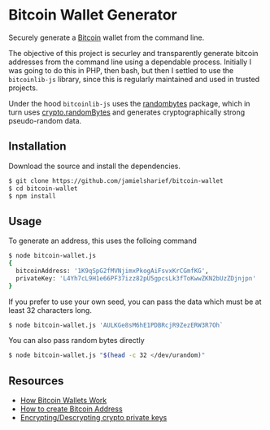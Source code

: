 # Bitcoin Wallet Generator

Securely generate a [Bitcoin](https://bitcoin.org/en/) wallet from the command line.

The objective of this project is securley and transparently generate bitcoin addresses from the command line using a dependable process. Initially I was going to do this in PHP, then bash, but then I settled to use the `bitcoinlib-js` library, since this is regularly maintained and used in trusted projects.

Under the hood `bitcoinlib-js` uses the [randombytes](https://github.com/crypto-browserify/randombyte) package, which in turn uses [crypto.randomBytes](https://nodejs.org/api/crypto.html#crypto_crypto_randombytes_size_callback) and generates cryptographically strong pseudo-random data.

## Installation

Download the source and install the dependencies.

```bash
$ git clone https://github.com/jamielsharief/bitcoin-wallet
$ cd bitcoin-wallet
$ npm install
```

## Usage

To generate an address, this uses the folloing command

```bash
$ node bitcoin-wallet.js
{
  bitcoinAddress: '1K9qSpG2fMVNjimxPkogAiFsvxKrCGmfKG',
  privateKey: 'L4Yh7cL9H1e66PF37izz82pU5gpcsLk3fToKwwZKN2bUzZDjnjpn'
}
```

If you prefer to use your own seed, you can pass the data which must be at least 32 characters long.

```bash
$ node bitcoin-wallet.js 'AULKGe8sM6hE1PDBRcjR9ZezERW3R7Oh`
```

You can also pass random bytes directly

```bash
$ node bitcoin-wallet.js "$(head -c 32 </dev/urandom)"
```

## Resources

- [How Bitcoin Wallets Work](https://www.youtube.com/watch?v=GSTiKjnBaes)
- [How to create Bitcoin Address](https://en.bitcoin.it/wiki/Technical_background_of_version_1_Bitcoin_addresses)
- [Encrypting/Descrypting crypto private keys](https://github.com/bitcoinjs/bip38)
